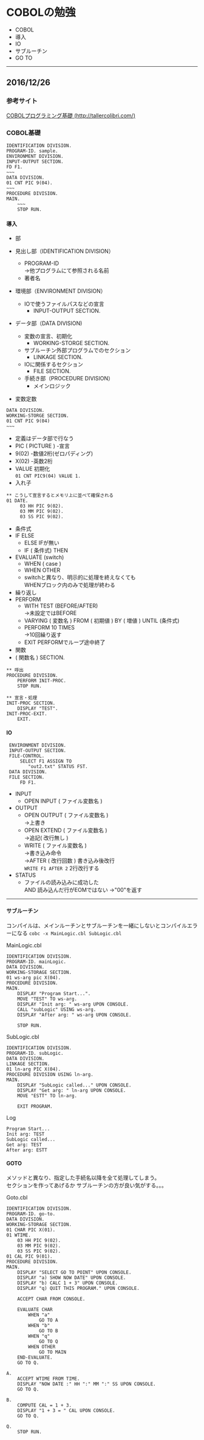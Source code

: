 # COBOLの勉強
* COBOL
 * 導入
 * IO
 * サブルーチン
 * GO TO  

-----
## 2016/12/26
### 参考サイト
[COBOLプログラミング基礎 (http://tallercolibri.com/)](http://tallercolibri.com/)
### COBOL基礎
```cobol
IDENTIFICATION DIVISION.
PROGRAM-ID. sample.
ENVIRONMENT DIVISION.
INPUT-OUTPUT SECTION.
FD F1.
~~~
DATA DIVISION.
01 CNT PIC 9(04).
~~~
PROCEDURE DIVISION.
MAIN.
    ~~~
    STOP RUN.
```
#### 導入
* 部
 * 見出し部（IDENTIFICATION DIVISION）
   * PROGRAM-ID  
     →他プログラムにて参照される名前
   * 著者名
 * 環境部（ENVIRONMENT DIVISION）
   * IOで使うファイルパスなどの宣言
     * INPUT-OUTPUT SECTION.
 * データ部（DATA DIVISION)
   * 変数の宣言、初期化
     * WORKING-STORGE SECTION.
   * サブルーチン外部プログラムでのセクション
     * LINKAGE SECTION.
   * IOに関係するセクション
     * FILE SECTION.
   * 手続き部（PROCEDURE DIVISION）
     * メインロジック


* 変数定数
```cobol
DATA DIVISION.
WORKING-STORGE SECTION.
01 CNT PIC 9(04)
~~~
```

 * 定義はデータ部で行なう
 * PIC ( PICTURE ) -宣言
 * 9(02) -数値2桁(ゼロパディング)
 * X(02) -英数2桁
 * VALUE 初期化  
 `01 CNT PIC9(04) VALUE 1.`
 * 入れ子
 ```cobol
 ** こうして宣言するとメモリ上に並べて確保される
 01 DATE.
      03 HH PIC 9(02).
      03 MM PIC 9(02).
      03 SS PIC 9(02).
 ```
* 条件式
 * IF ELSE  
   * ELSE IFが無い  
   * IF ( 条件式) THEN
 * EVALUATE (switch)  
   * WHEN ( case )  
   * WHEN OTHER
   * switchと異なり、明示的に処理を終えなくても  
     WHENブロック内のみで処理が終わる
* 繰り返し
 * PERFORM  
   * WITH TEST (BEFORE/AFTER)  
   →未設定ではBEFORE  
   * VARYING ( 変数名 ) FROM ( 初期値 ) BY ( 増値 ) UNTIL (条件式)
   * PERFORM 10 TIMES  
   →10回繰り返す  
   * EXIT PERFORMでループ途中終了
* 関数
 * ( 関数名 ) SECTION.

 ```cobol
 ** 呼出
 PROCEDURE DIVISION.
     PERFORM INIT-PROC.
     STOP RUN.

 ** 宣言・処理
 INIT-PROC SECTION.
     DISPLAY "TEST".
 INIT-PROC-EXIT.
     EXIT.
 ```

#### IO
```cobol
 ENVIRONMENT DIVISION.
 INPUT-OUTPUT SECTION.
 FILE-CONTROL.
     SELECT F1 ASSIGN TO
        "out2.txt" STATUS FST.
 DATA DIVISION.
 FILE SECTION.
     FD F1.
 ```
 * INPUT  
   * OPEN INPUT ( ファイル変数名 )
 * OUTPUT  
   * OPEN OUTPUT ( ファイル変数名 )  
   →上書き
   * OPEN EXTEND ( ファイル変数名 )  
   →追記( 改行無し )
   * WRITE ( ファイル変数名 )  
   →書き込み命令  
   →AFTER ( 改行回数 )  書き込み後改行  
   `WRITE F1 AFTER 2` 2行改行する
 * STATUS
   * ファイルの読み込みに成功した  
     AND 読み込んだ行がEOMではない
       →"00"を返す

-----

#### サブルーチン
コンパイルは、メインルーチンとサブルーチンを一緒にしないとコンパイルエラーになる
`cobc -x MainLogic.cbl SubLogic.cbl`

MainLogic.cbl
```cobol
IDENTIFICATION DIVISION.
PROGRAM-ID. mainLogic.
DATA DIVISION.
WORKING-STORAGE SECTION.
01 ws-arg pic X(04).
PROCEDURE DIVISION.
MAIN.
    DISPLAY "Program Start...".
    MOVE "TEST" TO ws-arg.
    DISPLAY "Init arg: " ws-arg UPON CONSOLE.
    CALL "subLogic" USING ws-arg.
    DISPLAY "After arg: " ws-arg UPON CONSOLE.

    STOP RUN.
```

SubLogic.cbl

```cobol
IDENTIFICATION DIVISION.
PROGRAM-ID. subLogic.
DATA DIVISION.
LINKAGE SECTION.
01 ln-arg PIC X(04).
PROCEDURE DIVISION USING ln-arg.
MAIN.
    DISPLAY "SubLogic called..." UPON CONSOLE.
    DISPLAY "Get arg: " ln-arg UPON CONSOLE.
    MOVE "ESTT" TO ln-arg.

    EXIT PROGRAM.
```

Log
```
Program Start...
Init arg: TEST
SubLogic called...
Get arg: TEST
After arg: ESTT
```

#### GOTO
メソッドと異なり、指定した手続名以降を全て処理してしまう。  
セクションを作ってあげるか
サブルーチンの方が良い気がする。。。  

Goto.cbl
```COBOL
IDENTIFICATION DIVISION.
PROGRAM-ID. go-to.
DATA DIVISION.
WORKING-STORAGE SECTION.
01 CHAR PIC X(01).
01 WTIME.
    03 HH PIC 9(02).
    03 MM PIC 9(02).
    03 SS PIC 9(02).
01 CAL PIC 9(01).
PROCEDURE DIVISION.
MAIN.
    DISPLAY "SELECT GO TO POINT" UPON CONSOLE.
    DISPLAY "a) SHOW NOW DATE" UPON CONSOLE.
    DISPLAY "b) CALC 1 + 3" UPON CONSOLE.
    DISPLAY "q) QUIT THIS PROGRAM." UPON CONSOLE.

    ACCEPT CHAR FROM CONSOLE.

    EVALUATE CHAR
        WHEN "a"
            GO TO A
        WHEN "b"
            GO TO B
        WHEN "q"
            GO TO Q
        WHEN OTHER
            GO TO MAIN
    END-EVALUATE.
    GO TO Q.

A.
    ACCEPT WTIME FROM TIME.
    DISPLAY "NOW DATE :" HH ":" MM ":" SS UPON CONSOLE.
    GO TO Q.

B.
    COMPUTE CAL = 1 + 3.
    DISPLAY "1 + 3 = " CAL UPON CONSOLE.
    GO TO Q.

Q.
    STOP RUN.
```

